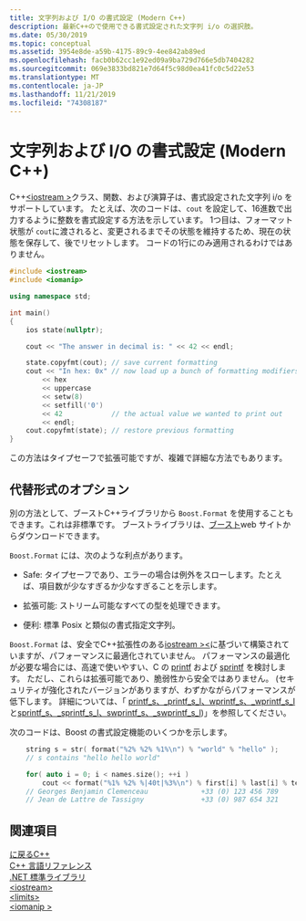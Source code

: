 ```yaml
---
title: 文字列および I/O の書式設定 (Modern C++)
description: 最新C++ので使用できる書式設定された文字列 i/o の選択肢。
ms.date: 05/30/2019
ms.topic: conceptual
ms.assetid: 3954e8de-a59b-4175-89c9-4ee842ab89ed
ms.openlocfilehash: facb0b62cc1e92ed09a9ba729d766e5db7404282
ms.sourcegitcommit: 069e3833bd821e7d64f5c98d0ea41fc0c5d22e53
ms.translationtype: MT
ms.contentlocale: ja-JP
ms.lasthandoff: 11/21/2019
ms.locfileid: "74308187"
---
```

# <a name="string-and-io-formatting-modern-c"></a>文字列および I/O の書式設定 (Modern C++)

C++[\<iostream >](../standard-library/iostream.md)クラス、関数、および演算子は、書式設定された文字列 i/o をサポートしています。 たとえば、次のコードは、`cout` を設定して、16進数で出力するように整数を書式設定する方法を示しています。 1つ目は、フォーマット状態が `cout`に渡されると、変更されるまでその状態を維持するため、現在の状態を保存して、後でリセットします。 コードの1行にのみ適用されるわけではありません。

```cpp
#include <iostream>
#include <iomanip>

using namespace std;

int main()
{
    ios state(nullptr);

    cout << "The answer in decimal is: " << 42 << endl;

    state.copyfmt(cout); // save current formatting
    cout << "In hex: 0x" // now load up a bunch of formatting modifiers
        << hex
        << uppercase
        << setw(8)
        << setfill('0')
        << 42            // the actual value we wanted to print out
        << endl;
    cout.copyfmt(state); // restore previous formatting
}
```

この方法はタイプセーフで拡張可能ですが、複雑で詳細な方法でもあります。

## <a name="alternative-format-options"></a>代替形式のオプション

別の方法として、ブーストC++ライブラリから `Boost.Format` を使用することもできます。これは非標準です。 ブーストライブラリは、[ブースト](https://www.boost.org/)web サイトからダウンロードできます。

`Boost.Format` には、次のような利点があります。

- Safe: タイプセーフであり、エラーの場合は例外をスローします。たとえば、項目数が少なすぎるか少なすぎることを示します。

- 拡張可能: ストリーム可能なすべての型を処理できます。

- 便利: 標準 Posix と類似の書式指定文字列。

`Boost.Format` は、安全でC++拡張性のある[iostream >\<](../standard-library/iostream-programming.md)に基づいて構築されていますが、パフォーマンスに最適化されていません。 パフォーマンスの最適化が必要な場合には、高速で使いやすい、C の [printf](../c-runtime-library/reference/printf-printf-l-wprintf-wprintf-l.md) および [sprintf](../c-runtime-library/reference/sprintf-sprintf-l-swprintf-swprintf-l-swprintf-l.md) を検討します。 ただし、これらは拡張可能であり、脆弱性から安全ではありません。 (セキュリティが強化されたバージョンがありますが、わずかながらパフォーマンスが低下します。 詳細については、「 [printf_s、_printf_s_l、wprintf_s、_wprintf_s_l](../c-runtime-library/reference/printf-s-printf-s-l-wprintf-s-wprintf-s-l.md)と[sprintf_s、_sprintf_s_l、swprintf_s、_swprintf_s_l](../c-runtime-library/reference/sprintf-s-sprintf-s-l-swprintf-s-swprintf-s-l.md))」を参照してください。

次のコードは、Boost の書式設定機能のいくつかを示します。

```cpp
    string s = str( format("%2% %2% %1%\n") % "world" % "hello" );
    // s contains "hello hello world"

    for( auto i = 0; i < names.size(); ++i )
        cout << format("%1% %2% %|40t|%3%\n") % first[i] % last[i] % tel[i];
    // Georges Benjamin Clemenceau             +33 (0) 123 456 789
    // Jean de Lattre de Tassigny              +33 (0) 987 654 321
```

## <a name="see-also"></a>関連項目

[に戻るC++](../cpp/welcome-back-to-cpp-modern-cpp.md)<br/>
[C++ 言語リファレンス](../cpp/cpp-language-reference.md)<br/>
[.NET 標準ライブラリ](../standard-library/cpp-standard-library-reference.md)<br/>
[\<iostream>](../standard-library/iostream.md)<br/>
[\<limits>](../standard-library/limits.md)<br/>
[\<iomanip >](../standard-library/iomanip.md)
